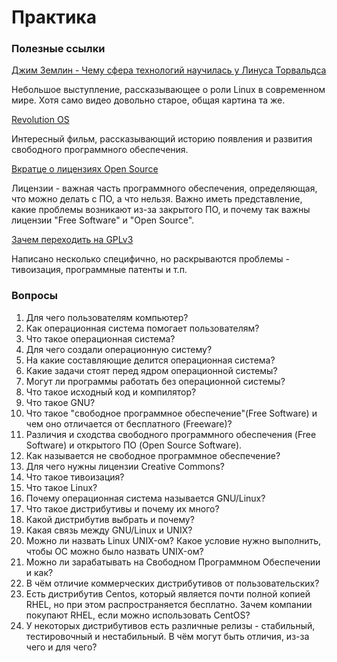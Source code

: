 # Практика

### Полезные ссылки

[Джим Землин - Чему сфера технологий научилась у Линуса Торвальдса](https://www.youtube.com/watch?v=5DaD2yOoc7k)

Небольшое выступление, рассказывающее о роли Linux в современном мире. Хотя само видео довольно старое, общая картина та же.


[Revolution OS](https://youtu.be/n1F_MfLRlX0?t=395)

Интересный фильм, рассказывающий историю появления и развития свободного программного обеспечения.


[Вкратце о лицензиях Open Source](https://habr.com/ru/post/89415/)

Лицензии - важная часть программного обеспечения, определяющая, что можно делать с ПО, а что нельзя. Важно иметь представление, какие проблемы возникают из-за закрытого ПО, и почему так важны лицензии "Free Software" и "Open Source".


[Зачем переходить на GPLv3](https://www.gnu.org/licenses/rms-why-gplv3.ru.html)

Написано несколько специфично, но раскрываются проблемы - тивоизация, программные патенты и т.п.


### Вопросы

1. Для чего пользователям компьютер?
2. Как операционная система помогает пользователям?
3. Что такое операционная система?
4. Для чего создали операционную систему?
5. На какие составляющие делится операционная система?
6. Какие задачи стоят перед ядром операционной системы?
7. Могут ли программы работать без операционной системы?
8. Что такое исходный код и компилятор?
9. Что такое GNU?
10. Что такое "свободное программное обеспечение"(Free Software) и чем оно отличается от бесплатного (Freeware)?
11. Различия и сходства свободного программного обеспечения (Free Software) и открытого ПО (Open Source Software).
12. Как называется не свободное программное обеспечение?
13. Для чего нужны лицензии Creative Commons?
14. Что такое тивоизация?
15. Что такое Linux?
16. Почему операционная система называется GNU/Linux?
17. Что такое дистрибутивы и почему их много?
18. Какой дистрибутив выбрать и почему?
19. Какая связь между GNU/Linux и UNIX?
20. Можно ли назвать Linux UNIX-ом? Какое условие нужно выполнить, чтобы ОС можно было назвать UNIX-ом?
21. Можно ли зарабатывать на Свободном Программном Обеспечении и как?
22. В чём отличие коммерческих дистрибутивов от пользовательских?
23. Есть дистрибутив Centos, который является почти полной копией RHEL, но при этом распространяется бесплатно. Зачем компании покупают RHEL, если можно использовать CentOS?
24. У некоторых дистрибутивов есть различные релизы - стабильный, тестировочный и нестабильный. В чём могут быть отличия, из-за чего и для чего?
